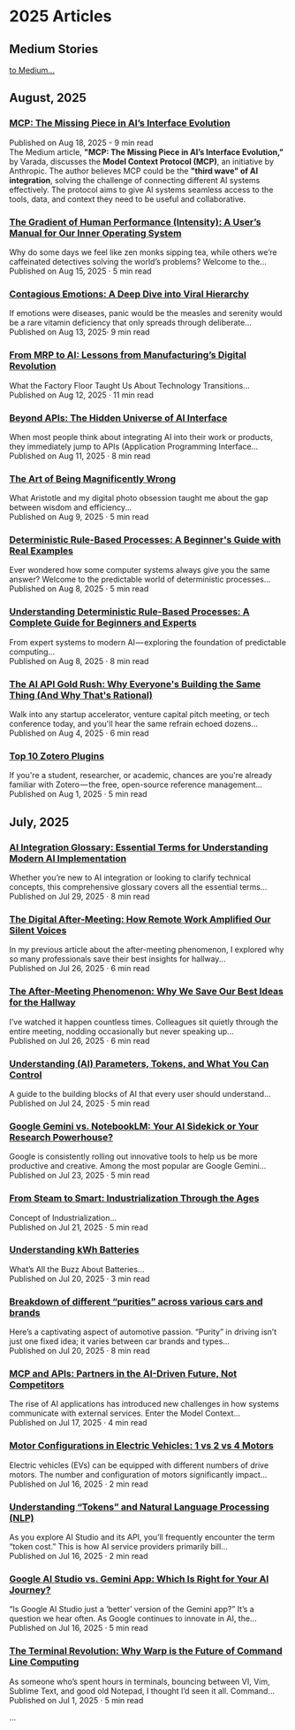 # 2025 Articles

## Medium Stories
[to Medium...](https://medium.com/@varada)

## August, 2025

### [MCP: The Missing Piece in AI’s Interface Evolution](https://medium.com/@varada/mcp-the-missing-piece-in-ais-interface-evolution-d3fc2d790df2)
Published on Aug 18, 2025 - 9 min read<br>
The Medium article, **"MCP: The Missing Piece in AI’s Interface Evolution,"** by Varada, discusses the **Model Context Protocol (MCP)**, an initiative by Anthropic. The author believes MCP could be the **"third wave" of AI integration**, solving the challenge of connecting different AI systems effectively. The protocol aims to give AI systems seamless access to the tools, data, and context they need to be useful and collaborative.

### [The Gradient of Human Performance (Intensity): A User’s Manual for Our Inner Operating System](https://medium.com/@varada/the-gradient-of-human-performance-intensity-a-users-manual-for-our-inner-operating-system-968c1cb7122c)
Why do some days we feel like zen monks sipping tea, while others we’re caffeinated detectives solving the world’s problems? Welcome to the...<br>Published on Aug 15, 2025 · 5 min read

### [Contagious Emotions: A Deep Dive into Viral Hierarchy](https://medium.com/@varada/contagious-emotions-a-deep-dive-into-viral-hierarchy-01f7ade07910)
If emotions were diseases, panic would be the measles and serenity would be a rare vitamin deficiency that only spreads through deliberate...<br>Published on Aug 13, 2025· 9 min read

### [From MRP to AI: Lessons from Manufacturing’s Digital Revolution](https://medium.com/@varada/from-mrp-to-ai-lessons-from-manufacturings-digital-revolution-b216b88d1b4a)
What the Factory Floor Taught Us About Technology Transitions...<br/>Published on Aug 12, 2025 · 11 min read

### [Beyond APIs: The Hidden Universe of AI Interface](https://medium.com/@varada/beyond-apis-the-hidden-universe-of-ai-interface-688ffdd64da9)
When most people think about integrating AI into their work or products, they immediately jump to APIs (Application Programming Interface...<br>Published on Aug 11, 2025 · 8 min read

### [The Art of Being Magnificently Wrong](https://medium.com/@varada/the-art-of-being-magnificently-wrong-67f45f584e0e)
What Aristotle and my digital photo obsession taught me about the gap between wisdom and efficiency...<br>Published on Aug 9, 2025 · 5 min read

### [Deterministic Rule-Based Processes: A Beginner's Guide with Real Examples](https://medium.com/@varada/deterministic-rule-based-processes-a-beginners-guide-with-real-examples-e75ba33bab7d)
Ever wondered how some computer systems always give you the same answer? Welcome to the predictable world of deterministic processes...<br>Published on Aug 8, 2025 · 5 min read

### [Understanding Deterministic Rule-Based Processes: A Complete Guide for Beginners and Experts](https://medium.com/@varada/understanding-deterministic-rule-based-processes-a-complete-guide-for-beginners-and-experts-381aba11202a)
From expert systems to modern AI — exploring the foundation of predictable computing...<br>Published on Aug 8, 2025 · 8 min read

### [The AI API Gold Rush: Why Everyone's Building the Same Thing (And Why That's Rational)](https://medium.com/@varada/the-ai-api-gold-rush-why-everyones-building-the-same-thing-and-why-that-s-rational-6b8a662a9f05)
Walk into any startup accelerator, venture capital pitch meeting, or tech conference today, and you'll hear the same refrain echoed dozens...<br>
Published on Aug 4, 2025 · 6 min read

### [Top 10 Zotero Plugins](https://medium.com/@varada/top-10-zotero-plugins-9b22f2242115)
If you're a student, researcher, or academic, chances are you're already familiar with Zotero — the free, open-source reference management...<br>
Published on Aug 1, 2025 · 5 min read

## July, 2025

### [AI Integration Glossary: Essential Terms for Understanding Modern AI Implementation](https://medium.com/@varada/ai-integration-glossary-essential-terms-for-understanding-modern-ai-implementation-7cde5a2352fc)
Whether you’re new to AI integration or looking to clarify technical concepts, this comprehensive glossary covers all the essential terms...<br>
Published on Jul 29, 2025 · 8 min read

### [The Digital After-Meeting: How Remote Work Amplified Our Silent Voices](https://medium.com/@varada/the-digital-after-meeting-how-remote-work-amplified-our-silent-voices-906cc07713a1)
In my previous article about the after-meeting phenomenon, I explored why so many professionals save their best insights for hallway...<br>
Published on Jul 26, 2025 · 6 min read

### [The After-Meeting Phenomenon: Why We Save Our Best Ideas for the Hallway](https://medium.com/@varada/the-after-meeting-phenomenon-why-we-save-our-best-ideas-for-the-hallway-3fe8dd1145b1)
I’ve watched it happen countless times. Colleagues sit quietly through the entire meeting, nodding occasionally but never speaking up...<br>
Published on Jul 26, 2025 · 6 min read

### [Understanding (AI) Parameters, Tokens, and What You Can Control](https://medium.com/@varada/understanding-parameters-tokens-and-what-you-can-control-794ccce52a28)
A guide to the building blocks of AI that every user should understand...<br>
Published on Jul 24, 2025 · 5 min read

### [Google Gemini vs. NotebookLM: Your AI Sidekick or Your Research Powerhouse?](https://medium.com/@varada/google-gemini-vs-notebooklm-your-ai-sidekick-or-your-research-powerhouse-a8e5ce7ca142)
Google is consistently rolling out innovative tools to help us be more productive and creative. Among the most popular are Google Gemini...<br>
Published on Jul 23, 2025 · 5 min read

### [From Steam to Smart: Industrialization Through the Ages](https://medium.com/@varada/from-steam-to-smart-the-evolution-of-industrialization-through-the-ages-14676567a277)
Concept of Industrialization...<br>
Published on Jul 21, 2025 · 5 min read

### [Understanding kWh Batteries](https://medium.com/@varada/understanding-kwh-batteries-cf43611f1a1b)
What’s All the Buzz About Batteries...<br>
Published on Jul 20, 2025 · 3 min read

### [Breakdown of different “purities” across various cars and brands](https://medium.com/@varada/breakdown-of-different-purities-across-various-cars-and-brands-461f7e2cd6b8)
Here’s a captivating aspect of automotive passion. “Purity” in driving isn’t just one fixed idea; it varies between car brands and types...<br>
Published on Jul 20, 2025 · 8 min read

### [MCP and APIs: Partners in the AI-Driven Future, Not Competitors](https://medium.com/@varada/mcp-and-apis-partners-in-the-ai-driven-future-not-competitors-2577b1a76f29)
The rise of AI applications has introduced new challenges in how systems communicate with external services. Enter the Model Context...<br>
Published on Jul 17, 2025 · 4 min read

### [Motor Configurations in Electric Vehicles: 1 vs 2 vs 4 Motors](https://medium.com/@varada/motor-configurations-in-electric-vehicles-1-vs-2-vs-4-motors-c48dfa67e6b0)
Electric vehicles (EVs) can be equipped with different numbers of drive motors. The number and configuration of motors significantly impact...<br>
Published on Jul 16, 2025 · 2 min read

### [Understanding “Tokens” and Natural Language Processing (NLP)](https://medium.com/@varada/understanding-tokens-and-natural-language-processing-nlp-1ee1caa10083)
As you explore AI Studio and its API, you’ll frequently encounter the term “token cost.” This is how AI service providers primarily bill...<br>
Published on Jul 16, 2025 · 2 min read

### [Google AI Studio vs. Gemini App: Which Is Right for Your AI Journey?](https://medium.com/@varada/google-ai-studio-vs-gemini-app-which-is-right-for-your-ai-journey-415d8621d3e8)
“Is Google AI Studio just a ‘better’ version of the Gemini app?” It’s a question we hear often. As Google continues to innovate in AI, the...<br>
Published on Jul 16, 2025 · 5 min read

### [The Terminal Revolution: Why Warp is the Future of Command Line Computing](https://medium.com/@varada/the-terminal-revolution-why-warp-is-the-future-of-command-line-computing-0de060faa3fa)
As someone who’s spent hours in terminals, bouncing between VI, Vim, Sublime Text, and good old Notepad, I thought I’d seen it all. Command...<br>
Published on Jul 1, 2025 · 5 min read

...
